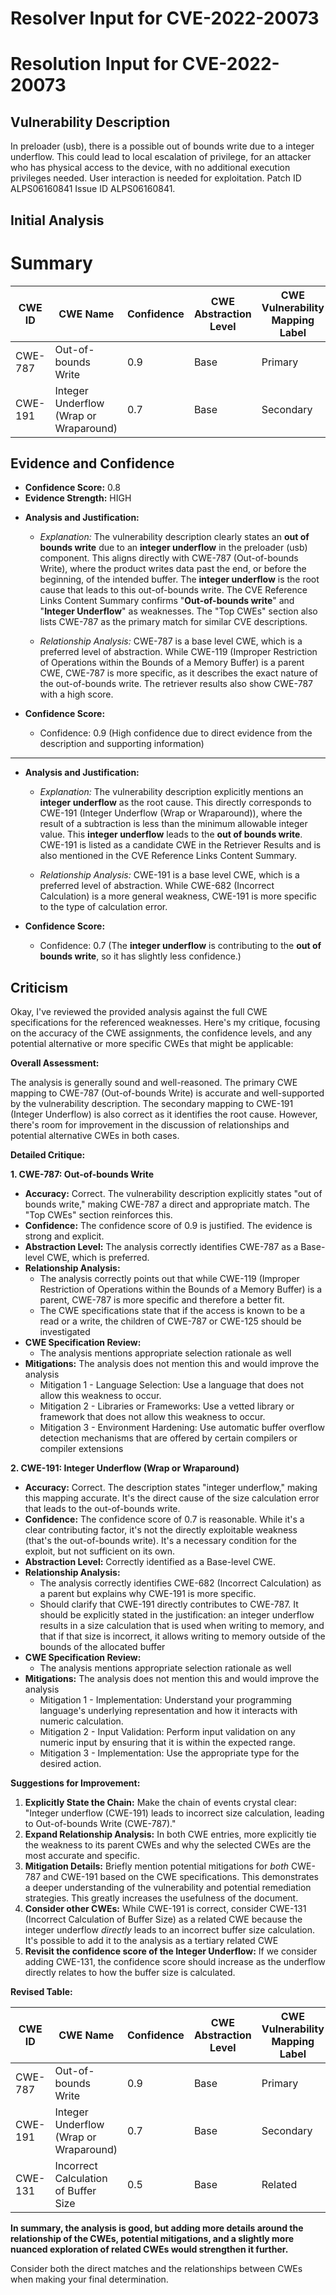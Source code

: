 # Resolver Input for CVE-2022-20073

# Resolution Input for CVE-2022-20073

## Vulnerability Description
In preloader (usb), there is a possible out of bounds write due to a integer underflow. This could lead to local escalation of privilege, for an attacker who has physical access to the device, with no additional execution privileges needed. User interaction is needed for exploitation. Patch ID ALPS06160841 Issue ID ALPS06160841.

## Initial Analysis
# Summary
| CWE ID | CWE Name | Confidence | CWE Abstraction Level | CWE Vulnerability Mapping Label | CWE-Vulnerability Mapping Notes |
|---|---|---|---|---|---|
| CWE-787 | Out-of-bounds Write | 0.9 | Base | Primary | Allowed |
| CWE-191 | Integer Underflow (Wrap or Wraparound) | 0.7 | Base | Secondary | Allowed |

## Evidence and Confidence

*   **Confidence Score:** 0.8
*   **Evidence Strength:** HIGH

- **Analysis and Justification:**  
  - *Explanation:* The vulnerability description clearly states an **out of bounds write** due to an **integer underflow** in the preloader (usb) component. This aligns directly with CWE-787 (Out-of-bounds Write), where the product writes data past the end, or before the beginning, of the intended buffer. The **integer underflow** is the root cause that leads to this out-of-bounds write. The CVE Reference Links Content Summary confirms "**Out-of-bounds write**" and "**Integer Underflow**" as weaknesses. The "Top CWEs" section also lists CWE-787 as the primary match for similar CVE descriptions.
  
  - *Relationship Analysis:* CWE-787 is a base level CWE, which is a preferred level of abstraction. While CWE-119 (Improper Restriction of Operations within the Bounds of a Memory Buffer) is a parent CWE, CWE-787 is more specific, as it describes the exact nature of the out-of-bounds write. The retriever results also show CWE-787 with a high score.

- **Confidence Score:**  
  - Confidence: 0.9 (High confidence due to direct evidence from the description and supporting information)

---

- **Analysis and Justification:**  
  - *Explanation:* The vulnerability description explicitly mentions an **integer underflow** as the root cause. This directly corresponds to CWE-191 (Integer Underflow (Wrap or Wraparound)), where the result of a subtraction is less than the minimum allowable integer value. This **integer underflow** leads to the **out of bounds write**. CWE-191 is listed as a candidate CWE in the Retriever Results and is also mentioned in the CVE Reference Links Content Summary.
  
  - *Relationship Analysis:* CWE-191 is a base level CWE, which is a preferred level of abstraction. While CWE-682 (Incorrect Calculation) is a more general weakness, CWE-191 is more specific to the type of calculation error.

- **Confidence Score:**
  - Confidence: 0.7 (The **integer underflow** is contributing to the **out of bounds write**, so it has slightly less confidence.)

## Criticism
Okay, I've reviewed the provided analysis against the full CWE specifications for the referenced weaknesses. Here's my critique, focusing on the accuracy of the CWE assignments, the confidence levels, and any potential alternative or more specific CWEs that might be applicable:

**Overall Assessment:**

The analysis is generally sound and well-reasoned. The primary CWE mapping to CWE-787 (Out-of-bounds Write) is accurate and well-supported by the vulnerability description.  The secondary mapping to CWE-191 (Integer Underflow) is also correct as it identifies the root cause. However, there's room for improvement in the discussion of relationships and potential alternative CWEs in both cases.

**Detailed Critique:**

**1. CWE-787: Out-of-bounds Write**

*   **Accuracy:** Correct. The vulnerability description explicitly states "out of bounds write," making CWE-787 a direct and appropriate match. The "Top CWEs" section reinforces this.
*   **Confidence:** The confidence score of 0.9 is justified. The evidence is strong and explicit.
*   **Abstraction Level:** The analysis correctly identifies CWE-787 as a Base-level CWE, which is preferred.
*   **Relationship Analysis:**
    *   The analysis correctly points out that while CWE-119 (Improper Restriction of Operations within the Bounds of a Memory Buffer) is a parent, CWE-787 is more specific and therefore a better fit.
    *   The CWE specifications state that if the access is known to be a read or a write, the children of CWE-787 or CWE-125 should be investigated
*   **CWE Specification Review:**
    *   The analysis mentions appropriate selection rationale as well
*   **Mitigations:** The analysis does not mention this and would improve the analysis
    *   Mitigation 1 - Language Selection: Use a language that does not allow this weakness to occur.
    *   Mitigation 2 - Libraries or Frameworks: Use a vetted library or framework that does not allow this weakness to occur.
    *   Mitigation 3 - Environment Hardening: Use automatic buffer overflow detection mechanisms that are offered by certain compilers or compiler extensions

**2. CWE-191: Integer Underflow (Wrap or Wraparound)**

*   **Accuracy:** Correct. The description states "integer underflow," making this mapping accurate. It's the direct cause of the size calculation error that leads to the out-of-bounds write.
*   **Confidence:** The confidence score of 0.7 is reasonable. While it's a clear contributing factor, it's not the directly exploitable weakness (that's the out-of-bounds write).  It's a necessary condition for the exploit, but not sufficient on its own.
*   **Abstraction Level:** Correctly identified as a Base-level CWE.
*   **Relationship Analysis:**
    *   The analysis correctly identifies CWE-682 (Incorrect Calculation) as a parent but explains why CWE-191 is more specific.
    *   Should clarify that CWE-191 directly contributes to CWE-787. It should be explicitly stated in the justification: an integer underflow results in a size calculation that is used when writing to memory, and that if that size is incorrect, it allows writing to memory outside of the bounds of the allocated buffer
*   **CWE Specification Review:**
    *   The analysis mentions appropriate selection rationale as well
*   **Mitigations:** The analysis does not mention this and would improve the analysis
    *   Mitigation 1 - Implementation: Understand your programming language's underlying representation and how it interacts with numeric calculation.
    *   Mitigation 2 - Input Validation: Perform input validation on any numeric input by ensuring that it is within the expected range.
    *   Mitigation 3 - Implementation: Use the appropriate type for the desired action.

**Suggestions for Improvement:**

1.  **Explicitly State the Chain:** Make the chain of events crystal clear: "Integer underflow (CWE-191) leads to incorrect size calculation, leading to Out-of-bounds Write (CWE-787)."
2.  **Expand Relationship Analysis:** In both CWE entries, more explicitly tie the weakness to its parent CWEs and why the selected CWEs are the most accurate and specific.
3.  **Mitigation Details:** Briefly mention potential mitigations for *both* CWE-787 and CWE-191 based on the CWE specifications. This demonstrates a deeper understanding of the vulnerability and potential remediation strategies. This greatly increases the usefulness of the document.
4.  **Consider other CWEs:** While CWE-191 is correct, consider CWE-131 (Incorrect Calculation of Buffer Size) as a related CWE because the integer underflow *directly* leads to an incorrect buffer size calculation. It's possible to add it to the analysis as a tertiary related CWE
5.  **Revisit the confidence score of the Integer Underflow:** If we consider adding CWE-131, the confidence score should increase as the underflow directly relates to how the buffer size is calculated.

**Revised Table:**

| CWE ID | CWE Name | Confidence | CWE Abstraction Level | CWE Vulnerability Mapping Label | CWE-Vulnerability Mapping Notes |
|---|---|---|---|---|---|
| CWE-787 | Out-of-bounds Write | 0.9 | Base | Primary | Allowed |
| CWE-191 | Integer Underflow (Wrap or Wraparound) | 0.7 | Base | Secondary | Allowed |
| CWE-131 | Incorrect Calculation of Buffer Size | 0.5 | Base | Related | Allowed |

**In summary, the analysis is good, but adding more details around the relationship of the CWEs, potential mitigations, and a slightly more nuanced exploration of related CWEs would strengthen it further.**

Consider both the direct matches and the relationships between CWEs
when making your final determination.
        